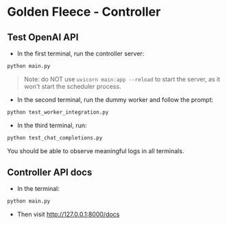 # Golden Fleece - Controller

## Test OpenAI API

- In the first terminal, run the controller server:
```sh
python main.py
```

> Note: do NOT use ```uvicorn main:app --reload``` to start the server, as it won't start the scheduler process.

- In the second terminal, run the dummy worker and follow the prompt:
```sh
python test_worker_integration.py
```

- In the third terminal, run:
```sh
python test_chat_completions.py
```

You should be able to observe meaningful logs in all terminals.

## Controller API docs

- In the terminal:
```sh
python main.py
```
- Then visit http://127.0.0.1:8000/docs
